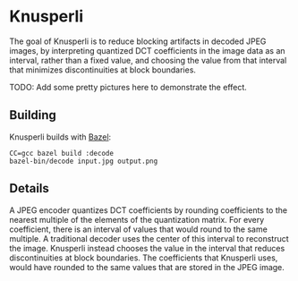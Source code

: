 # Knusperli

The goal of Knusperli is to reduce blocking artifacts in decoded JPEG images, by
interpreting quantized DCT coefficients in the image data as an interval, rather
than a fixed value, and choosing the value from that interval that minimizes
discontinuities at block boundaries.

TODO: Add some pretty pictures here to demonstrate the effect.

## Building

Knusperli builds with [Bazel][bazel]:

    CC=gcc bazel build :decode
    bazel-bin/decode input.jpg output.png

## Details

A JPEG encoder quantizes DCT coefficients by rounding coefficients to the
nearest multiple of the elements of the quantization matrix. For every
coefficient, there is an interval of values that would round to the same
multiple. A traditional decoder uses the center of this interval to reconstruct
the image. Knusperli instead chooses the value in the interval that reduces
discontinuities at block boundaries. The coefficients that Knusperli uses, would
have rounded to the same values that are stored in the JPEG image.

[bazel]: https://bazel.build/
